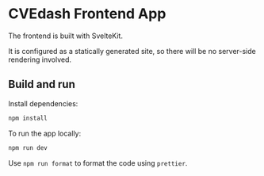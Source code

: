 # CVEdash Frontend App

The frontend is built with SvelteKit.

It is configured as a statically generated site, so there will be no server-side rendering involved.

## Build and run

Install dependencies:

```sh
npm install
```

To run the app locally:

```sh
npm run dev
```

Use `npm run format` to format the code using `prettier`.
